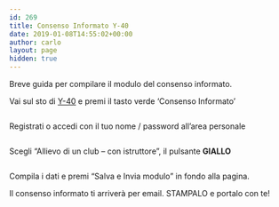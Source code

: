 ```yaml
---
id: 269
title: Consenso Informato Y-40
date: 2019-01-08T14:55:02+00:00
author: carlo
layout: page
hidden: true
---
```


Breve guida per compilare il modulo del consenso informato.

Vai sul sto di [Y-40](https://www.y-40.com) e premi il tasto verde &#8216;Consenso Informato&#8217;

<div class="wp-block-image">
  <figure class="aligncenter"><img src="http://www.subnettuno.it/wp-content/uploads/2019/01/Schermata-2019-01-08-alle-16.00.31-300x91.png" alt="" class="wp-image-285" srcset="http://www.subnettuno.it/wp-content/uploads/2019/01/Schermata-2019-01-08-alle-16.00.31-300x91.png 300w, http://www.subnettuno.it/wp-content/uploads/2019/01/Schermata-2019-01-08-alle-16.00.31-768x234.png 768w, http://www.subnettuno.it/wp-content/uploads/2019/01/Schermata-2019-01-08-alle-16.00.31-1024x311.png 1024w, http://www.subnettuno.it/wp-content/uploads/2019/01/Schermata-2019-01-08-alle-16.00.31-1200x365.png 1200w, http://www.subnettuno.it/wp-content/uploads/2019/01/Schermata-2019-01-08-alle-16.00.31-24x7.png 24w, http://www.subnettuno.it/wp-content/uploads/2019/01/Schermata-2019-01-08-alle-16.00.31-36x11.png 36w, http://www.subnettuno.it/wp-content/uploads/2019/01/Schermata-2019-01-08-alle-16.00.31-48x15.png 48w, http://www.subnettuno.it/wp-content/uploads/2019/01/Schermata-2019-01-08-alle-16.00.31.png 1302w" sizes="(max-width: 300px) 85vw, 300px" /></figure>
</div>

Registrati o accedi con il tuo nome / password all&#8217;area personale

<div class="wp-block-image">
  <figure class="aligncenter"><img src="http://www.subnettuno.it/wp-content/uploads/2019/01/Schermata-2019-01-08-alle-16.03.08-300x110.png" alt="" class="wp-image-286" srcset="http://www.subnettuno.it/wp-content/uploads/2019/01/Schermata-2019-01-08-alle-16.03.08-300x110.png 300w, http://www.subnettuno.it/wp-content/uploads/2019/01/Schermata-2019-01-08-alle-16.03.08-768x281.png 768w, http://www.subnettuno.it/wp-content/uploads/2019/01/Schermata-2019-01-08-alle-16.03.08-1024x375.png 1024w, http://www.subnettuno.it/wp-content/uploads/2019/01/Schermata-2019-01-08-alle-16.03.08-1200x440.png 1200w, http://www.subnettuno.it/wp-content/uploads/2019/01/Schermata-2019-01-08-alle-16.03.08-24x9.png 24w, http://www.subnettuno.it/wp-content/uploads/2019/01/Schermata-2019-01-08-alle-16.03.08-36x13.png 36w, http://www.subnettuno.it/wp-content/uploads/2019/01/Schermata-2019-01-08-alle-16.03.08-48x18.png 48w" sizes="(max-width: 300px) 85vw, 300px" /></figure>
</div>

Scegli &#8220;Allievo di un club &#8211; con istruttore&#8221;, il pulsante **GIALLO**<figure class="wp-block-image">

<img src="http://www.subnettuno.it/wp-content/uploads/2019/01/Schermata-2019-01-08-alle-16.05.15-1024x553.png" alt="" class="wp-image-289" srcset="http://www.subnettuno.it/wp-content/uploads/2019/01/Schermata-2019-01-08-alle-16.05.15-1024x553.png 1024w, http://www.subnettuno.it/wp-content/uploads/2019/01/Schermata-2019-01-08-alle-16.05.15-300x162.png 300w, http://www.subnettuno.it/wp-content/uploads/2019/01/Schermata-2019-01-08-alle-16.05.15-768x415.png 768w, http://www.subnettuno.it/wp-content/uploads/2019/01/Schermata-2019-01-08-alle-16.05.15-1200x648.png 1200w, http://www.subnettuno.it/wp-content/uploads/2019/01/Schermata-2019-01-08-alle-16.05.15-24x13.png 24w, http://www.subnettuno.it/wp-content/uploads/2019/01/Schermata-2019-01-08-alle-16.05.15-36x19.png 36w, http://www.subnettuno.it/wp-content/uploads/2019/01/Schermata-2019-01-08-alle-16.05.15-48x26.png 48w" sizes="(max-width: 709px) 85vw, (max-width: 909px) 67vw, (max-width: 1362px) 62vw, 840px" /></figure>

Compila i dati e premi &#8220;Salva e Invia modulo&#8221; in fondo alla pagina.

Il consenso informato ti arriverà per email. STAMPALO e portalo con te!
